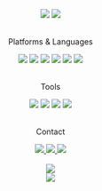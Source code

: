 <div align=center>
    <img src="https://capsule-render.vercel.app/api?type=soft&color=auto&height=100&section=header&text=Kim%20Minjoon&fontSize=45" />
    <a href="https://hits.seeyoufarm.com"><img src="https://hits.seeyoufarm.com/api/count/incr/badge.svg?url=https%3A%2F%2Fgithub.com%2F246p%2F&count_bg=%2379C83D&title_bg=%23555555&icon=&icon_color=%23E7E7E7&title=hits&edge_flat=true"/></a>
</div>
<br>

<div align=center>
	<p>Platforms & Languages</p>
    
</div>
<div align="center">
    <img src="https://img.shields.io/badge/C-00599C?style=for-the-badge&logo=c&logoColor=white" />
    <img src="https://img.shields.io/badge/python-3670A0?style=for-the-badge&logo=python&logoColor=white" />
    <img src="https://img.shields.io/badge/F%23-378BBA?style=for-the-badge&logo=fsharp&logoColor=white" />
    <img src="https://img.shields.io/badge/OCaml-EC6813?style=for-the-badge&logo=ocaml&logoColor=white" />
    <img src="https://img.shields.io/badge/bash-4EAA25?style=for-the-badge&logo=gnubash&logoColor=white" />
	<img src="https://img.shields.io/badge/Linux-FCC624?style=for-the-badge&logo=linux&logoColor=black" />
    <br>
    <!--<img src="https://github-readme-stats.vercel.app/api/top-langs/?username=246p" />-->
</div>
<br>


<div align=center>
	<p>Tools</p>
</div>
<div align="center">
    <img src="https://img.shields.io/badge/Vscode-007ACC?style=for-the-badge&logo=visualstudiocode&logoColor=white" />
    <img src="https://img.shields.io/badge/GIT-E44C30?style=for-the-badge&logo=git&logoColor=white" />
    <img src="https://img.shields.io/badge/VIM-019733?style=for-the-badge&logo=vim&logoColor=white" />
    <img src="https://img.shields.io/badge/Docker-2496ED?style=for-the-badge&logo=docker&logoColor=white" />

</div>
<br>

<div align=center>
	<p>Contact</p>
</div>
<div align=center>
	<a href="https://www.linkedin.com/in/246p/">
		<img src="https://img.shields.io/badge/LinkedIn-0077B5?style=for-the-badge&logo=linkedin&logoColor=white" />
	</a>
	<a href="mailto:0016kmj@u.sogang.ac.kr">
		<img src="https://img.shields.io/badge/Gmail-D14836?style=for-the-badge&logo=gmail&logoColor=white" />
	</a>
    <!-- github.io
	<a href="https://246p.github.io/">
		<img src="https://img.shields.io/badge/Github.io-222222?style=for-the-badge&logo=github&logoColor=white" />
	</a>
	-->
    <a href="https://www.instagram.com/minjunkinn/">
		<img src="https://img.shields.io/badge/Instagram-E4405F?style=for-the-badge&logo=instagram&logoColor=white" />
	</a>
	<br>
</div>
<br>

<div align="center">
    <img src="https://github-readme-stats.vercel.app/api?username=minjoonkim01&count_private=true" />
    <br>
    <img src="https://github-readme-stats.vercel.app/api/top-langs/?username=minjooonkim01&hide=html" />
    <br>
    <!-- BOJ 
	<br>
    <br>
    <img src="http://mazassumnida.wtf/api/v2/generate_badge?boj=kmj582" /> 
	-->
</div>
<br>
